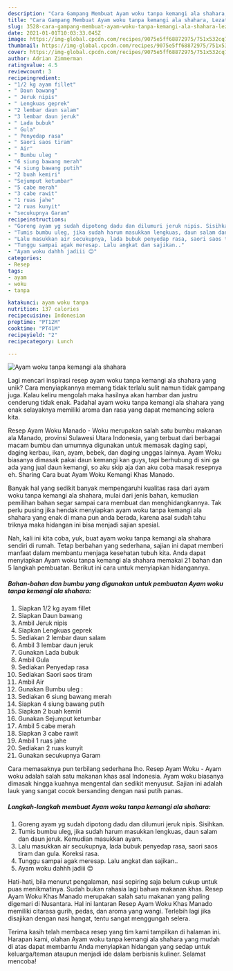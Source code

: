 ```yaml
---
description: "Cara Gampang Membuat Ayam woku tanpa kemangi ala shahara, Lezat Sekali"
title: "Cara Gampang Membuat Ayam woku tanpa kemangi ala shahara, Lezat Sekali"
slug: 3528-cara-gampang-membuat-ayam-woku-tanpa-kemangi-ala-shahara-lezat-sekali
date: 2021-01-01T10:03:33.045Z
image: https://img-global.cpcdn.com/recipes/9075e5ff68872975/751x532cq70/ayam-woku-tanpa-kemangi-ala-shahara-foto-resep-utama.jpg
thumbnail: https://img-global.cpcdn.com/recipes/9075e5ff68872975/751x532cq70/ayam-woku-tanpa-kemangi-ala-shahara-foto-resep-utama.jpg
cover: https://img-global.cpcdn.com/recipes/9075e5ff68872975/751x532cq70/ayam-woku-tanpa-kemangi-ala-shahara-foto-resep-utama.jpg
author: Adrian Zimmerman
ratingvalue: 4.5
reviewcount: 3
recipeingredient:
- "1/2 kg ayam fillet"
- " Daun bawang"
- " Jeruk nipis"
- " Lengkuas geprek"
- "2 lembar daun salam"
- "3 lembar daun jeruk"
- " Lada bubuk"
- " Gula"
- " Penyedap rasa"
- " Saori saos tiram"
- " Air"
- " Bumbu uleg "
- "6 siung bawang merah"
- "4 siung bawang putih"
- "2 buah kemiri"
- "Sejumput ketumbar"
- "5 cabe merah"
- "3 cabe rawit"
- "1 ruas jahe"
- "2 ruas kunyit"
- "secukupnya Garam"
recipeinstructions:
- "Goreng ayam yg sudah dipotong dadu dan dilumuri jeruk nipis. Sisihkan."
- "Tumis bumbu uleg, jika sudah harum masukkan lengkuas, daun salam dan daun jeruk. Kemudian masukkan ayam."
- "Lalu masukkan air secukupnya, lada bubuk penyedap rasa, saori saos tiram dan gula. Koreksi rasa."
- "Tunggu sampai agak meresap. Lalu angkat dan sajikan.."
- "Ayam woku dahhh jadiii 😊"
categories:
- Resep
tags:
- ayam
- woku
- tanpa

katakunci: ayam woku tanpa 
nutrition: 137 calories
recipecuisine: Indonesian
preptime: "PT12M"
cooktime: "PT41M"
recipeyield: "2"
recipecategory: Lunch

---
```



![Ayam woku tanpa kemangi ala shahara](https://img-global.cpcdn.com/recipes/9075e5ff68872975/751x532cq70/ayam-woku-tanpa-kemangi-ala-shahara-foto-resep-utama.jpg)

Lagi mencari inspirasi resep ayam woku tanpa kemangi ala shahara yang unik? Cara menyiapkannya memang tidak terlalu sulit namun tidak gampang juga. Kalau keliru mengolah maka hasilnya akan hambar dan justru cenderung tidak enak. Padahal ayam woku tanpa kemangi ala shahara yang enak selayaknya memiliki aroma dan rasa yang dapat memancing selera kita.

Resep Ayam Woku Manado - Woku merupakan salah satu bumbu makanan ala Manado, provinsi Sulawesi Utara Indonesia, yang terbuat dari berbagai macam bumbu dan umumnya digunakan untuk memasak daging sapi, daging kerbau, ikan, ayam, bebek, dan daging unggas lainnya. Ayam Woku biasanya dimasak pakai daun kemangi kan guys, tapi berhubung di sini ga ada yang jual daun kemangi, so aku skip aja dan aku coba masak resepnya eh. Sharing Cara buat Ayam Woku Kemangi Khas Manado.

Banyak hal yang sedikit banyak mempengaruhi kualitas rasa dari ayam woku tanpa kemangi ala shahara, mulai dari jenis bahan, kemudian pemilihan bahan segar sampai cara membuat dan menghidangkannya. Tak perlu pusing jika hendak menyiapkan ayam woku tanpa kemangi ala shahara yang enak di mana pun anda berada, karena asal sudah tahu triknya maka hidangan ini bisa menjadi sajian spesial.


Nah, kali ini kita coba, yuk, buat ayam woku tanpa kemangi ala shahara sendiri di rumah. Tetap berbahan yang sederhana, sajian ini dapat memberi manfaat dalam membantu menjaga kesehatan tubuh kita. Anda dapat menyiapkan Ayam woku tanpa kemangi ala shahara memakai 21 bahan dan 5 langkah pembuatan. Berikut ini cara untuk menyiapkan hidangannya.

<!--inarticleads1-->

##### Bahan-bahan dan bumbu yang digunakan untuk pembuatan Ayam woku tanpa kemangi ala shahara:

1. Siapkan 1/2 kg ayam fillet
1. Siapkan  Daun bawang
1. Ambil  Jeruk nipis
1. Siapkan  Lengkuas geprek
1. Sediakan 2 lembar daun salam
1. Ambil 3 lembar daun jeruk
1. Gunakan  Lada bubuk
1. Ambil  Gula
1. Sediakan  Penyedap rasa
1. Sediakan  Saori saos tiram
1. Ambil  Air
1. Gunakan  Bumbu uleg :
1. Sediakan 6 siung bawang merah
1. Siapkan 4 siung bawang putih
1. Siapkan 2 buah kemiri
1. Gunakan Sejumput ketumbar
1. Ambil 5 cabe merah
1. Siapkan 3 cabe rawit
1. Ambil 1 ruas jahe
1. Sediakan 2 ruas kunyit
1. Gunakan secukupnya Garam


Cara memasaknya pun terbilang sederhana lho. Resep Ayam Woku - Ayam woku adalah salah satu makanan khas asal Indonesia. Ayam woku biasanya dimasak hingga kuahnya mengental dan sedikit menyusut. Sajian ini adalah lauk yang sangat cocok bersanding dengan nasi putih panas. 

<!--inarticleads2-->

##### Langkah-langkah membuat Ayam woku tanpa kemangi ala shahara:

1. Goreng ayam yg sudah dipotong dadu dan dilumuri jeruk nipis. Sisihkan.
1. Tumis bumbu uleg, jika sudah harum masukkan lengkuas, daun salam dan daun jeruk. Kemudian masukkan ayam.
1. Lalu masukkan air secukupnya, lada bubuk penyedap rasa, saori saos tiram dan gula. Koreksi rasa.
1. Tunggu sampai agak meresap. Lalu angkat dan sajikan..
1. Ayam woku dahhh jadiii 😊


Hati-hati, bila menurut pengalaman, nasi sepiring saja belum cukup untuk puas menikmatinya. Sudah bukan rahasia lagi bahwa makanan khas. Resep Ayam Woku Khas Manado merupakan salah satu makanan yang paling digemari di Nusantara. Hal ini lantaran Resep Ayam Woku Khas Manado memiliki citarasa gurih, pedas, dan aroma yang wangi. Terlebih lagi jika disajikan dengan nasi hangat, tentu sangat menggungah selera. 

Terima kasih telah membaca resep yang tim kami tampilkan di halaman ini. Harapan kami, olahan Ayam woku tanpa kemangi ala shahara yang mudah di atas dapat membantu Anda menyiapkan hidangan yang sedap untuk keluarga/teman ataupun menjadi ide dalam berbisnis kuliner. Selamat mencoba!
